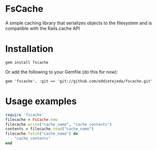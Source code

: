 # FsCache
A simple caching library that serializes objects to the filesystem and is compatible with the Rails.cache API

# Installation
    gem install fscache

Or add the following to your Gemfile (do this for now):
    
    gem 'fscache', :git => 'git://github.com/eddietejeda/fscache.git'

# Usage examples

```ruby
require 'fscache'
filecache = FsCache.new
filecache.write("cache_name", "cache_contents")
contents = filecache.read("cache_name")
filecache.fetch("cache_name") do
    "cache_contents"
end
```
